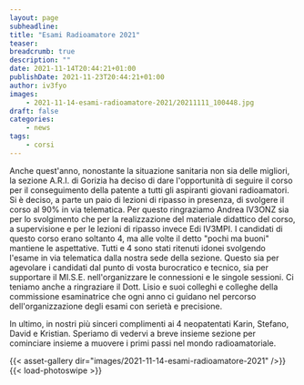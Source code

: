 ```yaml
---
layout: page
subheadline:
title: "Esami Radioamatore 2021"
teaser:
breadcrumb: true
description: ""
date: 2021-11-14T20:44:21+01:00
publishDate: 2021-11-23T20:44:21+01:00
author: iv3fyo
images:
    - 2021-11-14-esami-radioamatore-2021/20211111_100448.jpg
draft: false
categories:
    - news
tags:
    - corsi
---
```


Anche quest'anno, nonostante la situazione sanitaria non sia delle migliori, la sezione A.R.I. di Gorizia ha deciso di
dare l'opportunità di seguire il corso per il conseguimento della patente a tutti gli aspiranti giovani radioamatori.
Si è deciso, a parte un paio di lezioni di ripasso in presenza, di svolgere il corso al 90% in via telematica. Per questo
ringraziamo Andrea IV3ONZ sia per lo svolgimento che per la realizzazione del materiale didattico del corso, a
supervisione e per le lezioni di ripasso invece Edi IV3MPI. I candidati di questo corso erano soltanto 4, ma alle volte
il detto "pochi ma buoni" mantiene le aspettative. Tutti e 4 sono stati ritenuti idonei svolgendo l'esame in via
telematica dalla nostra sede della sezione. Questo sia per agevolare i candidati dal punto di vosta burocratico e tecnico,
sia per supportare il MI.S.E. nell'organizzare le connessioni e le singole sessioni. Ci teniamo anche a ringraziare il
Dott. Lisio e suoi colleghi e colleghe della commissione esaminatrice che ogni anno ci guidano nel percorso
dell'organizzazione degli esami con serietà e precisione.

In ultimo, in nostri più sinceri complimenti ai 4 neopatentati Karin, Stefano, David e Kristian. Speriamo di vedervi
a breve insieme sezione per cominciare insieme a muovere i primi passi nel mondo radioamatoriale.

{{< asset-gallery dir="images/2021-11-14-esami-radioamatore-2021" />}}
{{< load-photoswipe >}}

